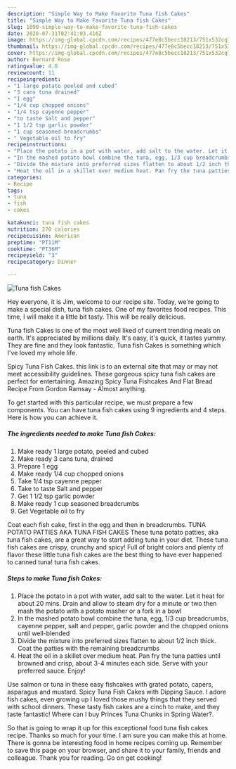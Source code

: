 ```yaml
---
description: "Simple Way to Make Favorite Tuna fish Cakes"
title: "Simple Way to Make Favorite Tuna fish Cakes"
slug: 1090-simple-way-to-make-favorite-tuna-fish-cakes
date: 2020-07-31T02:41:03.416Z
image: https://img-global.cpcdn.com/recipes/477e8c5becc18213/751x532cq70/tuna-fish-cakes-recipe-main-photo.jpg
thumbnail: https://img-global.cpcdn.com/recipes/477e8c5becc18213/751x532cq70/tuna-fish-cakes-recipe-main-photo.jpg
cover: https://img-global.cpcdn.com/recipes/477e8c5becc18213/751x532cq70/tuna-fish-cakes-recipe-main-photo.jpg
author: Bernard Rose
ratingvalue: 4.8
reviewcount: 11
recipeingredient:
- "1 large potato peeled and cubed"
- "3 cans tuna drained"
- "1 egg"
- "1/4 cup chopped onions"
- "1/4 tsp cayenne pepper"
- "to taste Salt and pepper"
- "1 1/2 tsp garlic powder"
- "1 cup seasoned breadcrumbs"
- " Vegetable oil to fry"
recipeinstructions:
- "Place the potato in a pot with water, add salt to the water. Let it heat for about 20 mins. Drain and allow to steam dry for a minute or two then mash the potato with a potato masher or a fork in a bowl"
- "In the mashed potato bowl combine the tuna, egg, 1/3 cup breadcrumbs, cayenne pepper, salt and pepper, garlic powder and the chopped onions until well-blended"
- "Divide the mixture into preferred sizes flatten to about 1/2 inch thick. Coat the patties with the remaining breadcrumbs"
- "Heat the oil in a skillet over medium heat. Pan fry the tuna patties until browned and crisp, about 3-4 minutes each side. Serve with your preferred sauce. Enjoy!"
categories:
- Recipe
tags:
- tuna
- fish
- cakes

katakunci: tuna fish cakes 
nutrition: 270 calories
recipecuisine: American
preptime: "PT11M"
cooktime: "PT36M"
recipeyield: "3"
recipecategory: Dinner

---
```



![Tuna fish Cakes](https://img-global.cpcdn.com/recipes/477e8c5becc18213/751x532cq70/tuna-fish-cakes-recipe-main-photo.jpg)

Hey everyone, it is Jim, welcome to our recipe site. Today, we're going to make a special dish, tuna fish cakes. One of my favorites food recipes. This time, I will make it a little bit tasty. This will be really delicious.

Tuna fish Cakes is one of the most well liked of current trending meals on earth. It's appreciated by millions daily. It's easy, it's quick, it tastes yummy. They are fine and they look fantastic. Tuna fish Cakes is something which I've loved my whole life.

Spicy Tuna Fish Cakes. this link is to an external site that may or may not meet accessibility guidelines. These gorgeous spicy tuna fish cakes are perfect for entertaining. Amazing Spicy Tuna Fishcakes And Flat Bread Recipe From Gordon Ramsay - Almost anything.


To get started with this particular recipe, we must prepare a few components. You can have tuna fish cakes using 9 ingredients and 4 steps. Here is how you can achieve it.

<!--inarticleads1-->

##### The ingredients needed to make Tuna fish Cakes:

1. Make ready 1 large potato, peeled and cubed
1. Make ready 3 cans tuna, drained
1. Prepare 1 egg
1. Make ready 1/4 cup chopped onions
1. Take 1/4 tsp cayenne pepper
1. Take to taste Salt and pepper
1. Get 1 1/2 tsp garlic powder
1. Make ready 1 cup seasoned breadcrumbs
1. Get  Vegetable oil to fry


Coat each fish cake, first in the egg and then in breadcrumbs. TUNA POTATO PATTIES AKA TUNA FISH CAKES These tuna potato patties, aka tuna fish cakes, are a great way to start adding tuna in your diet. These tuna fish cakes are crispy, crunchy and spicy! Full of bright colors and plenty of flavor these little tuna fish cakes are the best thing to have ever happened to canned tuna! tuna fish cakes. 

<!--inarticleads2-->

##### Steps to make Tuna fish Cakes:

1. Place the potato in a pot with water, add salt to the water. Let it heat for about 20 mins. Drain and allow to steam dry for a minute or two then mash the potato with a potato masher or a fork in a bowl
1. In the mashed potato bowl combine the tuna, egg, 1/3 cup breadcrumbs, cayenne pepper, salt and pepper, garlic powder and the chopped onions until well-blended
1. Divide the mixture into preferred sizes flatten to about 1/2 inch thick. Coat the patties with the remaining breadcrumbs
1. Heat the oil in a skillet over medium heat. Pan fry the tuna patties until browned and crisp, about 3-4 minutes each side. Serve with your preferred sauce. Enjoy!


Use salmon or tuna in these easy fishcakes with grated potato, capers, asparagus and mustard. Spicy Tuna Fish Cakes with Dipping Sauce. I adore fish cakes, even growing up I loved those mushy things that they served with school dinners. These tasty fish cakes are a cinch to make, and they taste fantastic! Where can I buy Princes Tuna Chunks in Spring Water?. 

So that is going to wrap it up for this exceptional food tuna fish cakes recipe. Thanks so much for your time. I am sure you can make this at home. There is gonna be interesting food in home recipes coming up. Remember to save this page on your browser, and share it to your family, friends and colleague. Thank you for reading. Go on get cooking!
